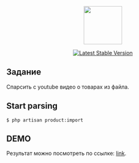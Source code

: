 <p align="center"><a href="https://laravel.com" target="_blank">
<img src="https://raw.githubusercontent.com/laravel/art/master/logo-lockup/5%20SVG/2%20CMYK/1%20Full%20Color/laravel-logolockup-cmyk-red.svg" width="100"></a>
</p>

<p align="center">
<a href="https://packagist.org/packages/laravel/framework"><img src="https://img.shields.io/packagist/v/laravel/framework" alt="Latest Stable Version"></a>
</p>


## Задание
﻿Спарсить c youtube видео о товарах из файла.


## Start parsing

    $ php artisan product:import



## DEMO

Результат можно посмотреть по ссылке: [link](http://parser-youtube.devzsg.net/).
